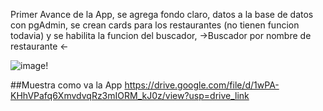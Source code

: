 Primer Avance de la App, se agrega fondo claro, datos a la base de datos con pgAdmin, se crean cards para los restaurantes (no tienen funcion todavia) y se habilita la funcion del buscador, 
->Buscador por nombre de restaurante <- 

![image](https://github.com/user-attachments/assets/3b0bd22c-7ed0-4ed1-aeae-25f98685cb20)!

##Muestra como va la App
https://drive.google.com/file/d/1wPA-KHhVPafq6XmvdvqRz3mIORM_kJ0z/view?usp=drive_link 
